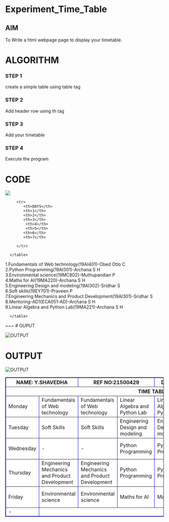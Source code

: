 # Experiment_Time_Table

## AIM
To Write a html webpage page to display your timetable.

# ALGORITHM
### STEP 1
create a simple table using table tag
### STEP 2
Add header row using th tag
### STEP 3
Add your timetable
### STEP 4
Execute the program

# CODE
<!DOCTYPE html>
<html>

   <head>
      <title>TIME TABLE</title>
   </head>
	
   <body>
      <table border = "1" cellspacing="1" bordercolor="blue" bgcolor="white">
      <img src="logo.png">
          <tr>
            <th colspan="2"> NAME: Y.SHAVEDHA
            <th colspan="2"> REF NO:21500429
            <th colspan="6"> DEPT: ARTIFICIAL INTELLIGENCE AND DATA SCIENCE</th>
         </tr>
         <tr>
            <th colspan="8">TIME TABLE</th>
          </tr>
         
         <tr>
            <th>DAYS</th>
            <th>1</th>
            <th>2</th>
            <th>3</th>
             <th>4</th>
             <th>5</th>
            <th>6</th>
            <th>7</th>
            
         </tr>
         
        
  
  <tr>
             <td>Monday</td>
             <td>Fundamentals of Web technology</td>
             <td>Fundamentals of Web technology</td>
             <td>Linear Algebra and Python Lab</td></td>
             <td>Linear Algebra and Python Lab</td>
         <th>Mentoring</th>
             <td>Maths for AI</td>
             <td>Maths for AI</td>
 </tr>
 <tr>
             <td>Tuesday</td>
             <td>Soft Skills</td>
             <td>Soft Skills</td>
             <td>Engineering Design and modeling</td>
             <td>Engineering Design and modeling</td>
              <th>Lunch break</th>
             <td>Engineering Machanics and product</td>
             <td>Engineering Machanics and product</td>
 </tr>
 <tr>
             <td>Wednesday</td>
             <td>-</td>
             <td>-</td>
             <td>Python Programming </td>
             <td>Python Programming</td>
             <th>Lunch Break</th>
             <td>Fundamentals of Web technology</td>
             <td>Fundamentals of Web technology</td>
 </tr>
  <tr>
             <td>Thursday</td>
             <td>Engineering Mechanics and Product Development</td>
             <td>Engineering Mechanics and Product Development</td>
             <td>Python Programming </td>
             <td>Python Programming</td>
             <th>Lunch break</th>
             <td>Engineering Design and modeling</td>
             <td > Engineering Design and modeling</td>
 </tr>
 <tr>
             <td>Friday</td>
             <td>Environmental science</td>
             <td>Environmental science</td>
             <td>Maths for AI </td>
             <td>Maths for AI</td>
             <th>Lunch break</th>
             <td>Fundamentals of Web technology</td>
             <td>Fundamentals of Web technology</td>
 </tr>
  
         
      </table>
1.Fundamentals of Web technology(19AI401)-Obed Otto C<br>
2.Python Programming(19AI301)-Archana S H<br>
3.Environmental science(19MC802)-Muthupandian P<br>
4.Maths for AI(19MA220)-Archana S H<br>
5.Engineering Design and modeling(19AI302)-Sridhar S<br>
6.Soft skills(19EY701)-Praveen P<br>
7.Engineering Mechanics and Product Development(19AI301)-Sridhar S<br>
8.Mentoring-AD1(ECA051-AD)-Archana S H<br>
9.Linear Algebra and Python Lab(19MA221)-Archana S H<br>
      
   </body>
</html>
             <td>-</td>
 </tr>
  
         
      </table>
      
   </body>
</html>
~~~
# OUPUT

![OUTPUT](./img1.png)
# OUTPUT
![OUTPUT](./img2.png)